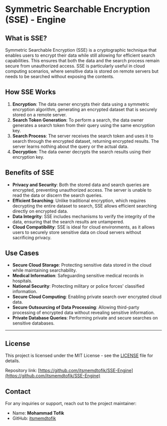 # Symmetric Searchable Encryption (SSE) - Engine

## What is SSE?

Symmetric Searchable Encryption (SSE) is a cryptographic technique that enables users to encrypt their data while still allowing for efficient search capabilities. This ensures that both the data and the search process remain secure from unauthorized access. SSE is particularly useful in cloud computing scenarios, where sensitive data is stored on remote servers but needs to be searched without exposing the contents.

## How SSE Works

1. **Encryption**: The data owner encrypts their data using a symmetric encryption algorithm, generating an encrypted dataset that is securely stored on a remote server.
2. **Search Token Generation**: To perform a search, the data owner generates a search token from their query using the same encryption key.
3. **Search Process**: The server receives the search token and uses it to search through the encrypted dataset, returning encrypted results. The server learns nothing about the query or the actual data.
4. **Decryption**: The data owner decrypts the search results using their encryption key.

## Benefits of SSE

- **Privacy and Security**: Both the stored data and search queries are encrypted, preventing unauthorized access. The server is unable to read the data or discern the search queries.
- **Efficient Searching**: Unlike traditional encryption, which requires decrypting the entire dataset to search, SSE allows efficient searching directly on encrypted data.
- **Data Integrity**: SSE includes mechanisms to verify the integrity of the data, ensuring that the search results are untampered.
- **Cloud Compatibility**: SSE is ideal for cloud environments, as it allows users to securely store sensitive data on cloud servers without sacrificing privacy.

## Use Cases

- **Secure Cloud Storage**: Protecting sensitive data stored in the cloud while maintaining searchability.
- **Medical Information**: Safeguarding sensitive medical records in hospitals.
- **National Security**: Protecting military or police forces' classified information.
- **Secure Cloud Computing**: Enabling private search over encrypted cloud data.
- **Secure Outsourcing of Data Processing**: Allowing third-party processing of encrypted data without revealing sensitive information.
- **Private Database Queries**: Performing private and secure searches on sensitive databases.

---

## License

This project is licensed under the MIT License - see the [LICENSE](./LICENSE) file for details.

Repository link: [https://github.com/itsmemdtofik/SSE-Engine](https://github.com/itsmemdtofik/SSE-Engine)

## Contact

For any inquiries or support, reach out to the project maintainer:

- Name: **Mohammad Tofik**
- GitHub: [itsmemdtofik](https://github.com/itsmemdtofik)
